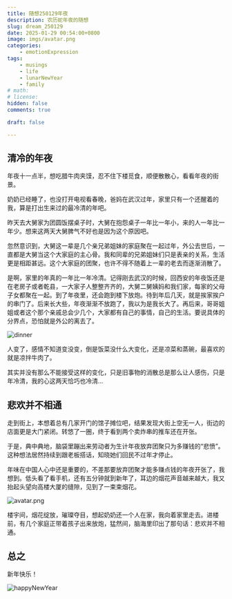 ```yaml
---
title: 随想250129年夜
description: 农历蛇年夜的随想
slug: dream_250129
date: 2025-01-29 00:54:00+0800
image: imgs/avatar.png
categories:
    - emotionExpression
tags:
    - musings
    - life
    - lunarNewYear
    - family
# math: 
# license: 
hidden: false
comments: true

draft: false

---
```


## 清冷的年夜

年夜十一点半，想吃腊牛肉夹馍，忍不住下楼觅食，顺便散散心，看看年夜的街景。

奶奶已经睡了，也没打开电视看春晚，爸妈在武汉过年，家里只有一个还醒着的我，算是打出生来过的最冷清的年吧。

昨天去大舅家为团圆饭摆桌子时，大舅在抱怨桌子一年比一年小，来的人一年比一年少。想来这两天大舅脾气不好也是因为这个原因吧。

忽然意识到，大舅这一辈是几个亲兄弟姐妹的家庭聚在一起过年，外公去世后，一直都是大舅当这个大家庭的主心骨。我和同辈的兄弟姐妹们只是表亲的关系，生活更是相距甚远。这个大家庭的团聚，也许不得不随着上一辈的老去而逐渐消散了。

是啊，家里的年真的一年比一年冷清。记得刚去武汉的时候，回西安的年夜饭还是在老房子或者乾县，一大家子人整整齐齐的，大舅二舅姨妈和我们家，每家的父母子女都聚在一起。到了年夜里，还会跑到楼下放炮。待到年后几天，就是挨家挨户的串门了。后来长大些，年夜渐渐不放跑了，我以为是我长大了。再后来，哥哥姐姐或者这个那个亲戚总会少几个，大家都有自己的事情，自己的生活。要说具体的分界点，恐怕就是外公的离去了。

![dinner](imgs/dinner.jpg)

人变了，感情不知道变没变，倒是饭菜没什么大变化，还是凉菜和蒸碗，最喜欢的就是凉拌牛肉了。

其实并没有那么不能接受这样的变化，只是旧事物的消散总是那么让人感伤，只是年冷清，我的心这两天恰巧也冷清...

## 悲欢并不相通

走到街上，本想着总有几家开门的馆子摊位吧，结果发现大街上空无一人，街边的店面更是大门紧闭。转悠了一圈，终于看到两个卖炸串的推车还在开张。

于是，典中典地，脑袋里蹦出来劳动者为生计年夜放弃团聚只为多赚钱的“悲愤”。这种想法居然持续到跟老板搭话，知晓她们回民不过年才停止。

年味在中国人心中还是重要的，不差那要放弃团聚才能多赚点钱的年夜开张了，我想到。低头看了看手机，还有五分钟就到新年了，耳边的烟花声音越来越大，我又抬起头望向高楼大厦的缝隙，见到了一束束烟花。

![avatar.png](imgs/avatar.png)

楼宇间，烟花绽放，璀璨夺目，想起奶奶还一个人在家，我向着家里走去。进楼前，有几个家庭正带着孩子出来放炮，猛然间，脑海里印出了那句话：悲欢并不相通。

## 总之

新年快乐！

![happyNewYear](imgs/happynewyear.jpg)

```